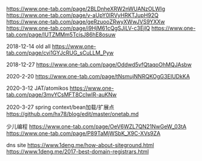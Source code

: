 https://www.one-tab.com/page/2BLDnheXRW2nWUANzOLWIg
https://www.one-tab.com/page/v-aUpY0IRVyHRKTJupH92Q
https://www.one-tab.com/page/geRzuooZRwyXWwJVS9YXXw
https://www.one-tab.com/page/i9HjM61cQgSJiLV-c3EjlQ
https://www.one-tab.com/page/IUTZMMm5TcisJ86hE8osuw

2018-12-14 old all
https://www.one-tab.com/page/cvi1GYJcRUG_sCuLLM_Pyw

2018-12-27
https://www.one-tab.com/page/Oddwd5vfQtaqoOhMQJAsbw

2020-2-20
https://www.one-tab.com/page/tNsmujNNRQKOgG3EIUDkKA

2020-3-12
JAT/atomikos
https://www.one-tab.com/page/3mvYCsMFT8CcIwIR-auKNw

2020-3-27  spring context/bean加载/扩展点
https://github.com/hx78/blog/edit/master/onetab.md

少儿编程
https://www.one-tab.com/page/OeV6WZL7QN21NwGeW_03tA
https://www.one-tab.com/page/P89TaMjWSbK_X9C-XVs9ZA

dns site
https://www.1deng.me/how-about-siteground.html
https://www.1deng.me/2017-best-domain-registrars.html
